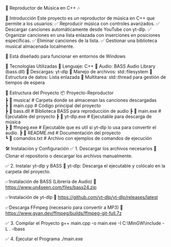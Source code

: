 🎵 Reproductor de Música en C++ 🎶

📌 Introducción
Este proyecto es un reproductor de música en C++ que permite a los usuarios:
✅ Reproducir música con controles avanzados.
✅ Descargar canciones automáticamente desde YouTube con yt-dlp.
✅ Organizar canciones en una lista enlazada con inserciones en posiciones específicas.
✅ Eliminar canciones de la lista.
✅ Gestionar una biblioteca musical almacenada localmente.

🔹 Está diseñado para funcionar en entornos de Windows 

🚀 Tecnologías Utilizadas
📌 Lenguaje: C++
📌 Audio: BASS Audio Library (bass.dll)
📌 Descargas: yt-dlp
📌 Manejo de archivos: std::filesystem
📌 Estructura de datos: Lista enlazada
📌 Multitarea: std::thread para gestión de tiempos de espera

📂 Estructura del Proyecto
📦 Proyecto-Reproductor  
 ┣ 📂 musica/              # Carpeta donde se almacenan las canciones descargadas  
 ┣ 📜 main.cpp             # Código principal del proyecto  
 ┣ 📜 bass.dll             # Biblioteca BASS para reproducción de audio 
 ┣ 📜 main.exe             # Ejecutable del proyecto
 ┣ 📜 yt-dlp.exe           # Ejecutable para descarga de música  
 ┣ 📜 ffmpeg.exe           # Ejecutable que es util si yt-dlp lo usa para convertir el audio.
 ┣ 📜 README.md            # Documentación del proyecto  
 ┗ 📜 comandos.txt         # Archivo con ejemplos de comandos de ejecución  
 
🛠 Instalación y Configuración
✅ 1. Descargar los archivos necesarios
📌 Clonar el repositorio o descargar los archivos manualmente.

✅ 2. Instalar yt-dlp y BASS
📌 yt-dlp: Descarga el ejecutable y colócalo en la carpeta del proyecto.


✅Instalación de BASS (Librería de Audio)
📌 https://www.un4seen.com/files/bass24.zip


✅Instalación de yt-dlp
📌 https://github.com/yt-dlp/yt-dlp/releases/latest


✅Descarga FFmpeg (necesario para convertir a MP3)
📌 https://www.gyan.dev/ffmpeg/builds/ffmpeg-git-full.7z


✅ 3. Compilar el Proyecto
g++ main.cpp -o main.exe -I C:\MinGW\include -L . -lbass

✅ 4. Ejecutar el Programa
./main.exe
